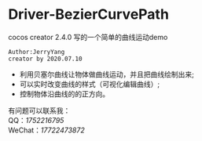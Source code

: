 # Driver-BezierCurvePath

cocos creator 2.4.0 写的一个简单的曲线运动demo
```
Author:JerryYang 
creator by 2020.07.10 
```


- 利用贝塞尔曲线让物体做曲线运动，并且把曲线绘制出来;
- 可以实时改变曲线的样式（可视化编辑曲线）;
- 控制物体沿曲线的的正方向。


有问题可以联系我：  
QQ：*1752216795*  
WeChat：*17722473872*  

